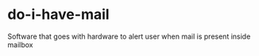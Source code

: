 # do-i-have-mail
Software that goes with hardware to alert user when mail is present inside mailbox
